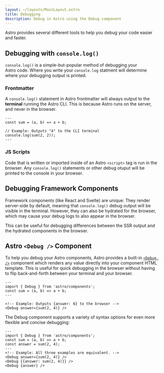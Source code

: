 ```yaml
---
layout: ~/layouts/MainLayout.astro
title: Debugging
description: Debug in Astro using the Debug component
---
```


Astro provides several different tools to help you debug your code easier and faster.

## Debugging with `console.log()`

`console.log()` is a simple-but-popular method of debugging your Astro code. Where you write your `console.log` statment will determine where your debugging output is printed. 

### Frontmatter

A `console.log()` statement in Astro frontmatter will always output to the **terminal** running the Astro CLI. This is because Astro runs on the server, and never in the browser.

```astro
---
const sum = (a, b) => a + b;

// Example: Outputs "4" to the CLI terminal
console.log(sum(2, 2));
---
```

### JS Scripts

Code that is written or imported inside of an Astro `<script>` tag is run in the browser. Any `console.log()` statements or other debug otuput will be  printed to the console in your browser. 

## Debugging Framework Components

Framework components (like React and Svelte) are unique: They render server-side by default, meaning that `console.log()` debug output will be visible in the terminal. However, they can also be hydrated for the browser, which may cause your debug logs to also appear in the browser.

This can be useful for debugging differences between the SSR output and the hydrated components in the browser.

## Astro `<Debug />` Component

To help you debug your Astro components, Astro provides a built-in [`<Debug />`](/en/reference/builtin-components#debug-) component which renders any value directly into your component HTML template. This is useful for quick debugging in the browser without having to flip back-and-forth between your terminal and your browser.

```astro
---
import { Debug } from 'astro/components';
const sum = (a, b) => a + b;
---

<!-- Example: Outputs {answer: 6} to the browser -->
<Debug answer={sum(2, 4)} />
```

The Debug component supports a variety of syntax options for even more flexible and concise debugging:

```astro
---
import { Debug } from 'astro/components';
const sum = (a, b) => a + b;
const answer = sum(2, 4);
---
<!-- Example: All three examples are equivalent. -->
<Debug answer={sum(2, 4)} />
<Debug {{answer: sum(2, 4)}} />
<Debug {answer} />
```
